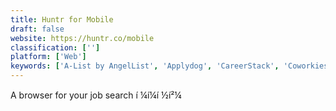 ```yaml
---
title: Huntr for Mobile
draft: false 
website: https://huntr.co/mobile
classification: ['']
platform: ['Web']
keywords: ['A-List by AngelList', 'Applydog', 'CareerStack', 'Coworkies Jobs', 'HackMatch', 'Honest Work', 'Intern Answers', 'JobKaster', 'JobSignal', 'Jobstart', 'Landing.jobs', 'Nomad List', 'Remote Friendly', 'Remote OK Jobs API', 'Remotely Awesome Jobs', 'Startup Jobs', 'WorkWithUs']
---
```

A browser for your job search í ¼í¼í ½í²¼